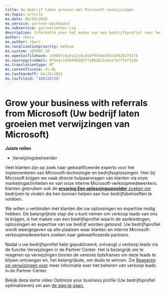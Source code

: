 ```yaml
---
title: Uw bedrijf laten groeien met Microsoft-verwijzingen
ms.topic: article
ms.date: 06/19/2020
ms.service: partner-dashboard
ms.subservice: partnercenter-csp
description: Informatie over het maken van een bedrijfsprofiel voor het genereren van verkoop leads via de Partner Center functie Verwijzingen en vervolgens om te reageren op deze verwijzingen.
author: rbars
ms.author: rbars
ms.localizationpriority: medium
ms.custom: SEOMAY.20
ms.openlocfilehash: 149897c0afa12c4c45df974dafb5c47826274174
ms.sourcegitcommit: 078eac1456f68585ff1003b21e5e1fe777af314b
ms.translationtype: MT
ms.contentlocale: nl-NL
ms.lasthandoff: 04/28/2021
ms.locfileid: "108120728"
---
```

# <a name="grow-your-business-with-referrals-from-microsoft"></a>Grow your business with referrals from Microsoft (Uw bedrijf laten groeien met verwijzingen van Microsoft)

**Juiste rollen**

- Verwijzingsbeheerder

Veel klanten zijn op zoek naar gekwalificeerde experts voor het implementeren van Microsoft-technologie en bedrijfsoplossingen. Hier bij Microsoft krijgen we vaak directe hulpaanvragen van klanten via onze marketingactiviteiten en van onze interne Microsoft-verkoopmedewerkers. Klanten gebruiken ook de [ **ervaring Een oplossingsprovider** zoeken om](https://www.microsoft.com/solution-providers/search) bedrijven te vinden die hen kunnen helpen aan hun bedrijfsbehoeften te voldoen. 

We willen u verbinden met klanten die uw oplossingen en expertise nodig hebben. De belangrijkste stap die u kunt nemen om [](create-a-marketing-profile.md) verkoop leads van ons te krijgen, is het maken van een bedrijfsprofiel waarin de aanbiedingen, oplossingen en expertise van uw bedrijf worden getoond. Uw bedrijfsprofiel wordt weergegeven op alle plaatsen waar klanten en interne Microsoft-verkoopmedewerkers zoeken naar gekwalificeerde partners. 

 Nadat u uw bedrijfsprofiel hebt gepubliceerd, ontvangt u verkoop leads via de functie Verwijzingen in de Partner Center. Het is belangrijk om te reageren op verwijzingen binnen de vereiste tijdsframes om deze leads te blijven ontvangen en, het belangrijkste, om deals te winnen. Zie [Reageren op verwijzingen voor](manage-leads.md) meer informatie over het beheren van verkoop leads in de Partner Center.  


Bekijk deze korte video Optimize your business profile (Uw bedrijfsprofiel optimaliseren) om aan [de slag te gaan.](https://player.vimeo.com/video/252788046)
